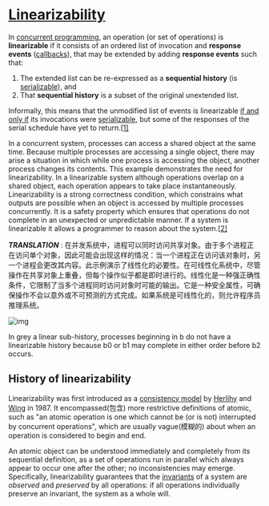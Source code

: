 # [Linearizability](https://en.wikipedia.org/wiki/Linearizability)

In [concurrent programming](https://en.wikipedia.org/wiki/Concurrent_programming), an operation (or set of operations) is **linearizable** if it consists of an ordered list of invocation and **response events** ([callbacks](https://en.wikipedia.org/wiki/Callbacks)), that may be extended by adding **response events** such that:

1. The extended list can be re-expressed as a **sequential history** (is [serializable](https://en.wikipedia.org/wiki/Serializability)), and
2. That **sequential history** is a subset of the original unextended list.

Informally, this means that the unmodified list of events is linearizable [if and only if](https://en.wikipedia.org/wiki/If_and_only_if) its invocations were [serializable](https://en.wikipedia.org/wiki/Serializability), but some of the responses of the serial schedule have yet to return.[[1\]](https://en.wikipedia.org/wiki/Linearizability#cite_note-:0-1)

In a concurrent system, processes can access a shared object at the same time. Because multiple processes are accessing a single object, there may arise a situation in which while one process is accessing the object, another process changes its contents. This example demonstrates the need for linearizability. In a linearizable system although operations overlap on a shared object, each operation appears to take place instantaneously. Linearizability is a strong correctness condition, which constrains what outputs are possible when an object is accessed by multiple processes concurrently. It is a safety property which ensures that operations do not complete in an unexpected or unpredictable manner. If a system is linearizable it allows a programmer to reason about the system.[[2\]](https://en.wikipedia.org/wiki/Linearizability#cite_note-2)

***TRANSLATION*** : 在并发系统中，进程可以同时访问共享对象。由于多个进程正在访问单个对象，因此可能会出现这样的情况：当一个进程正在访问该对象时，另一个进程会更改其内容。此示例演示了线性化的必要性。在可线性化系统中，尽管操作在共享对象上重叠，但每个操作似乎都是即时进行的。线性化是一种强正确性条件，它限制了当多个进程同时访问对象时可能的输出。它是一种安全属性，可确保操作不会以意外或不可预测的方式完成。如果系统是可线性化的，则允许程序员推理系统。





![img](https://upload.wikimedia.org/wikipedia/commons/thumb/c/c3/Linearlizable_Process.svg/220px-Linearlizable_Process.svg.png)





In grey a linear sub-history, processes beginning in b do not have a linearizable history because b0 or b1 may complete in either order before b2 occurs.





## History of linearizability

Linearizability was first introduced as a [consistency model](https://en.wikipedia.org/wiki/Consistency_model) by [Herlihy](https://en.wikipedia.org/wiki/Maurice_Herlihy) and [Wing](https://en.wikipedia.org/wiki/Jeannette_Wing) in 1987. It encompassed(包含) more restrictive definitions of atomic, such as "an atomic operation is one which cannot be (or is not) interrupted by concurrent operations", which are usually vague(模糊的) about when an operation is considered to begin and end.

An atomic object can be understood immediately and completely from its sequential definition, as a set of operations run in parallel which always appear to occur one after the other; no inconsistencies may emerge. Specifically, linearizability guarantees that the [invariants](https://en.wikipedia.org/wiki/Invariant_(computer_science)) of a system are *observed* and *preserved* by all operations: if all operations individually preserve an invariant, the system as a whole will.

